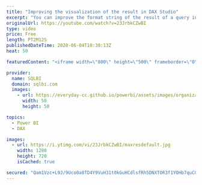```yaml
---
title: "Improving the visualization of the result in DAX Studio"
excerpt: "You can improve the format string of the result of a query in DAX Studio. How to learn DAX: https://www.sqlbi.com/guides/dax/ DAX Studio: https://daxstudio.org/"
originalUrl: https://youtube.com/watch?v=23JrbkCZwBI
type: video
price: Free
length: PT2M12S
publishedDateTime: 2020-06-04T10:30:13Z
heat: 50

featuredContent: "<iframe width=\"800\" height=\"500\" frameborder=\"0\" src=\"https://www.youtube.com/embed/23JrbkCZwBI\" allow=\"accelerometer; autoplay; encrypted-media; gyroscope; picture-in-picture\" allowfullscreen></iframe>"

provider:
  name: SQLBI
  domain: sqlbi.com
  images:
    - url: https://everyday-cc.github.io/powerbi/assets/images/organizations/sqlbi.com-50x50.jpg
      width: 50
      height: 50

topics:
  - Power BI
  - DAX

images:
  - url: https://i.ytimg.com/vi/23JrbkCZwBI/maxresdefault.jpg
    width: 1280
    height: 720
    isCached: true

secured: "Qam1Vzc+L9J/9Uco0a8TD4Y9VuH31t0kGuHCdlsfRh5DNXTOR3f1YOHb7quCQO2HfQvZ/V54aTlk3gcSapscLMvQRtPhUwgn944cOlPiM4scYTC95LoY6kFbTVc3tCbZHRwGif0hvcEH2jiQ4KK3JWB3gbXV8xu303NYY9Sh6gAZlF8QyurNtag2FOzYH6quROYxL/P3a0IkdWEbMp14uux58+eNDpws4FBAfJ4gH3Zv3DIhg4FJUD7XzJj4g+X7Lf68AO4s4cSjVtBNifvTC+1e1bPE9ef4lKbaW4oeb5s6fNZ/CX2kuwh1koh51QEpymIOVX2mA6lBtpjdFr01GTW5E/Yl4wyDB5M3UX13wgthNIC0oVFvuHAMBddJGo+6C0X5a+7G+iyMAS7YBOOlNlr0sNhdRKyGprDrgONYmIY=;3UWT4oOowTolabYwVGM1Lw=="
---
```


